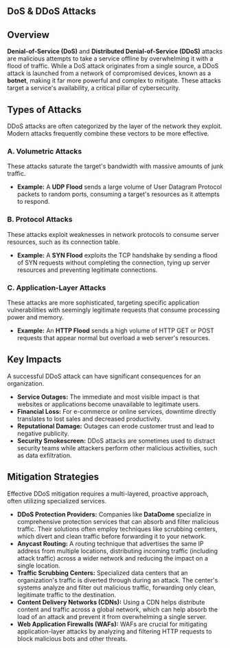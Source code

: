 ## DoS & DDoS Attacks

## Overview

**Denial-of-Service (DoS)** and **Distributed Denial-of-Service (DDoS)** attacks are malicious attempts to take a service offline by overwhelming it with a flood of traffic. While a DoS attack originates from a single source, a DDoS attack is launched from a network of compromised devices, known as a **botnet**, making it far more powerful and complex to mitigate. These attacks target a service's availability, a critical pillar of cybersecurity.

## Types of Attacks

DDoS attacks are often categorized by the layer of the network they exploit. Modern attacks frequently combine these vectors to be more effective.

### A. Volumetric Attacks

These attacks saturate the target's bandwidth with massive amounts of junk traffic.

- **Example:** A **UDP Flood** sends a large volume of User Datagram Protocol packets to random ports, consuming a target's resources as it attempts to respond.

### B. Protocol Attacks

These attacks exploit weaknesses in network protocols to consume server resources, such as its connection table.

- **Example:** A **SYN Flood** exploits the TCP handshake by sending a flood of SYN requests without completing the connection, tying up server resources and preventing legitimate connections.

### C. Application-Layer Attacks

These attacks are more sophisticated, targeting specific application vulnerabilities with seemingly legitimate requests that consume processing power and memory.

- **Example:** An **HTTP Flood** sends a high volume of HTTP GET or POST requests that appear normal but overload a web server's resources.

## Key Impacts

A successful DDoS attack can have significant consequences for an organization.

- **Service Outages:** The immediate and most visible impact is that websites or applications become unavailable to legitimate users.
- **Financial Loss:** For e-commerce or online services, downtime directly translates to lost sales and decreased productivity.
- **Reputational Damage:** Outages can erode customer trust and lead to negative publicity.
- **Security Smokescreen:** DDoS attacks are sometimes used to distract security teams while attackers perform other malicious activities, such as data exfiltration.

## Mitigation Strategies

Effective DDoS mitigation requires a multi-layered, proactive approach, often utilizing specialized services.

- **DDoS Protection Providers:** Companies like **DataDome** specialize in comprehensive protection services that can absorb and filter malicious traffic. Their solutions often employ techniques like scrubbing centers, which divert and clean traffic before forwarding it to your network.
- **Anycast Routing:** A routing technique that advertises the same IP address from multiple locations, distributing incoming traffic (including attack traffic) across a wider network and reducing the impact on a single location.
- **Traffic Scrubbing Centers:** Specialized data centers that an organization's traffic is diverted through during an attack. The center's systems analyze and filter out malicious traffic, forwarding only clean, legitimate traffic to the destination.
- **Content Delivery Networks (CDNs):** Using a CDN helps distribute content and traffic across a global network, which can help absorb the load of an attack and prevent it from overwhelming a single server.
- **Web Application Firewalls (WAFs):** WAFs are crucial for mitigating application-layer attacks by analyzing and filtering HTTP requests to block malicious bots and other threats.
